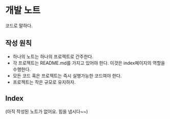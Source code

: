 # 개발 노트 
코드로 말하다.

## 작성 원칙

- 하나의 노트는 하나의 프로젝트로 간주한다. 
- 각 프로젝트는 README.md를 가지고 있어야 한다. 이것은 index페이지의 역할을 수행한다.
- 모든 코드 혹은 프로젝트는 즉시 실행가능한 코드여야 한다.
- 프로젝트는 작은 규모로 유지하자.

## Index

(아직 작성된 노트가 없어요. 힘을 냅시다~~)
